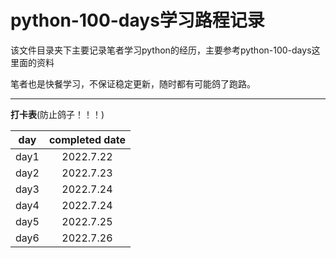 # **python-100-days学习路程记录**

该文件目录夹下主要记录笔者学习python的经历，主要参考python-100-days这里面的资料

笔者也是快餐学习，不保证稳定更新，随时都有可能鸽了跑路。

****
**打卡表**(防止鸽子！！！)

|day|completed date|
|:--:|:-----------:|
|day1|2022.7.22|
|day2|2022.7.23|
|day3|2022.7.24|
|day4|2022.7.24|
|day5|2022.7.25|
|day6|2022.7.26|
